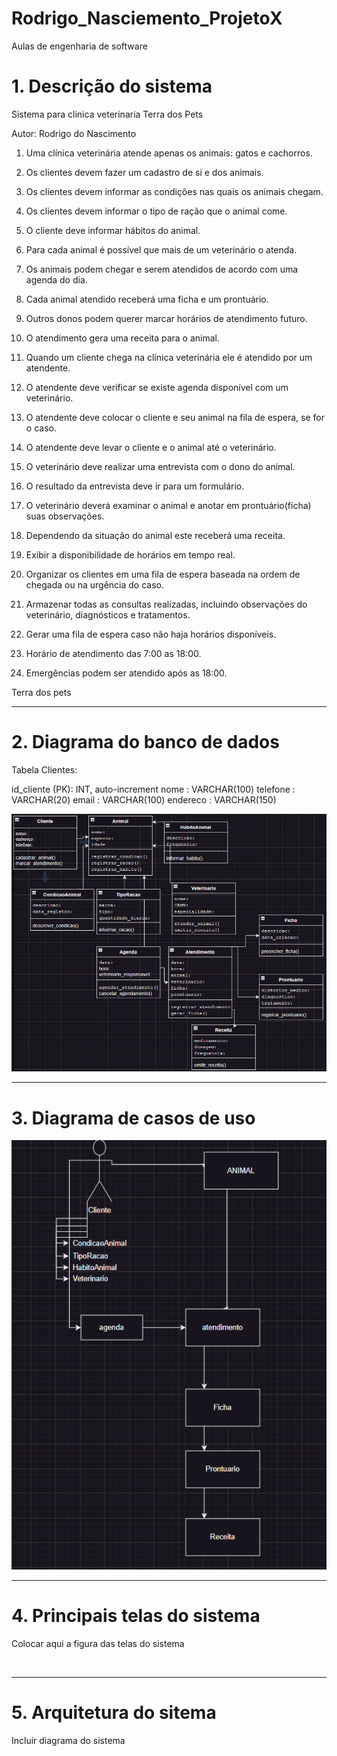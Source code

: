 # Rodrigo_Nasciemento_ProjetoX
Aulas de engenharia de software 

# 1. Descrição do sistema

Sistema para clinica veterinaria Terra dos Pets


Autor: Rodrigo do Nascimento


1. Uma clínica veterinária atende apenas os animais: gatos e cachorros. 


2. Os clientes devem fazer um cadastro de si e dos animais. 


3. Os clientes devem informar as condições nas quais os animais chegam. 


4. Os clientes devem informar o tipo de ração que o animal come. 


5. O cliente deve informar hábitos do animal. 


6. Para cada animal é possível que mais de um veterinário o atenda. 


7. Os animais podem chegar e serem atendidos de acordo com uma agenda do dia. 


8. Cada animal atendido receberá uma ficha e um prontuário. 


9. Outros donos podem querer marcar horários de atendimento futuro. 


10. O atendimento gera uma receita para o animal. 


11. Quando um cliente chega na clínica veterinária ele é atendido por um atendente. 


12. O atendente deve verificar se existe agenda disponível com um veterinário. 


13. O atendente deve colocar o cliente e seu animal na fila de espera, se for o caso. 


14. O atendente deve levar o cliente e o animal até o veterinário. 


15. O veterinário deve realizar uma entrevista com o dono do animal. 


16. O resultado da entrevista deve ir para um formulário. 


17. O veterinário deverá examinar o animal e anotar em prontuário(ficha) suas observações. 


18. Dependendo da situação do animal este receberá uma receita.


19. Exibir a disponibilidade de horários em tempo real.


20. Organizar os clientes em uma fila de espera baseada na ordem de chegada ou na urgência do caso.


21. Armazenar todas as consultas realizadas, incluindo observações do veterinário, diagnósticos e tratamentos.


22. Gerar uma fila de espera caso não haja horários disponíveis.


23. Horário de atendimento das 7:00 as 18:00.


24. Emergências podem ser atendido após as 18:00.


Terra dos pets


---
# 2. Diagrama do banco de dados 

Tabela Clientes:

id_cliente (PK): INT, auto-increment
nome : VARCHAR(100)
telefone : VARCHAR(20)
email : VARCHAR(100)
endereco : VARCHAR(150)

![Diagrama do banco de dados ](https://github.com/rodrigoo034/Rodrigo_Nasciemento_projetoX/blob/main/imagens/der.png)

---
# 3. Diagrama de casos de uso


![Diagrama de casos de uso](https://github.com/rodrigoo034/Rodrigo_Nasciemento_projetoX/blob/main/imagens/pets1.png)

---
# 4. Principais telas do sistema

Colocar aqui a figura das telas do sistema

![]()

---
# 5. Arquitetura do sitema

Incluir diagrama do sistema

![]()